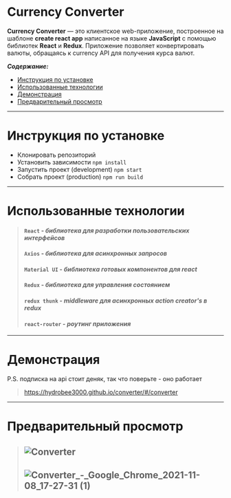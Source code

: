 # Currency Converter

**Currency Converter** — это клиентское web-приложение, построенное на шаблоне **create react app** написанное на языке **JavaScript** с помощью библиотек **React** и **Redux**. Приложение позволяет конвертировать валюты, обращаясь к currency API для получения курса валют.


***Содержание:***
- [Инструкция по установке](#Setup-info)
- [Использованные технологии](#Technologies-used)
- [Демонстрация](#Demo)
- [Предварительный просмотр](#Preview)

***

# Инструкция по установке <a name="Setup-info"></a>

- Клонировать репозиторий
- Установить зависимости `npm install`
- Запустить проект (development) `npm start`
- Собрать проект (production) `npm run build`

***

# Использованные технологии <a name="Technologies-used"></a>

> #### `React` - _библиотека для разработки пользовательских интерфейсов_
>
> #### `Axios` - _библиотека для асинхронных запросов_
>
> #### `Material UI` - _библиотека готовых компонентов для react_
>
> #### `Redux` - _библиотека для управления состоянием_
>
> #### `redux thunk` - _middleware для асинхронных action creator's в redux_
>
> #### `react-router`  - _роутинг приложения_

***

# Демонстрация <a name="Demo"></a>

P.S. подписка на api стоит деняк, так что поверьте - оно работает 
>https://hydrobee3000.github.io/converter/#/converter

***

# Предварительный просмотр <a name="Preview"></a>
>## ![Converter](https://user-images.githubusercontent.com/68890796/140779879-e914a89f-6d7b-436c-9fc0-f322bcfa70f5.gif)
>## ![Converter_-_Google_Chrome_2021-11-08_17-27-31 (1)](https://user-images.githubusercontent.com/68890796/140780629-f3f1362a-4ad5-4975-a360-cc0dea4d70dc.gif)
